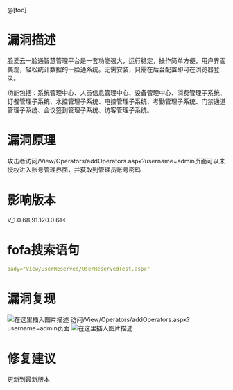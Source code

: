 ﻿@[toc]
# 漏洞描述
脸爱云一脸通智慧管理平台是一套功能强大，运行稳定，操作简单方便，用户界面美观，轻松统计数据的一脸通系统。无需安装，只需在后台配置即可在浏览器登录。
 
功能包括：系统管理中心、人员信息管理中心、设备管理中心、消费管理子系统、订餐管理子系统、水控管理子系统、电控管理子系统、考勤管理子系统、门禁通道管理子系统、会议签到管理子系统、访客管理子系统。
# 漏洞原理
攻击者访问/View/Operators/addOperators.aspx?username=admin页面可以未授权进入账号管理界面，并获取到管理员账号密码

# 影响版本
V_1.0.68.91.120.0.61<

# fofa搜索语句
```yaml
bady="View/UserReserved/UserReservedTest.aspx"
```
# 漏洞复现
![在这里插入图片描述](https://img-blog.csdnimg.cn/direct/19e71fb2c7f84f5b9fc67b5c7233cb02.png)
访问/View/Operators/addOperators.aspx?username=admin页面
![在这里插入图片描述](https://img-blog.csdnimg.cn/direct/80da6ae78c494679ae859c6c4b8c6ec7.png)
# 修复建议
更新到最新版本


